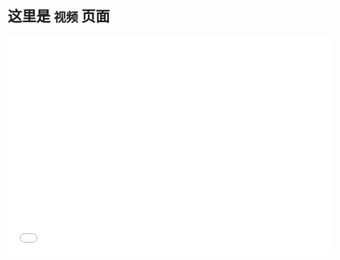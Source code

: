 # 这里是 `视频` 页面

<iframe src="//player.bilibili.com/player.html?aid=558333001&bvid=BV1fe4y1k7AM&cid=839074564&page=1" scrolling="no" border="0" frameborder="no" framespacing="0" allowfullscreen="true" width="640px" height="430px" />